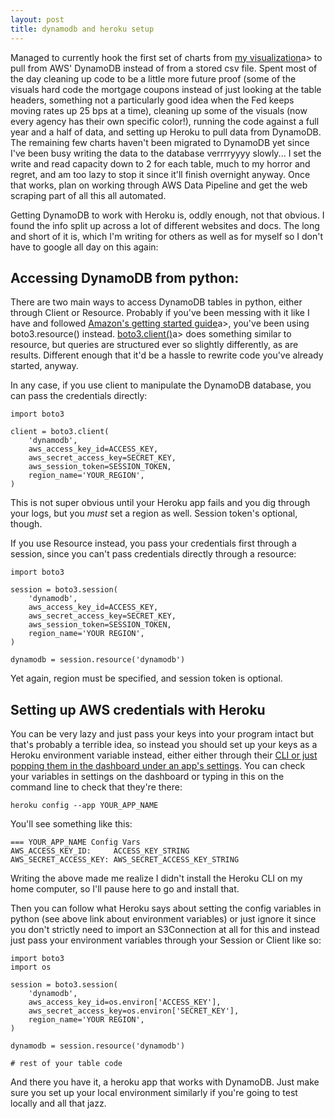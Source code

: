 ```yaml
---
layout: post
title: dynamodb and heroku setup
---
```


Managed to currently hook the first set of charts from <a href="https://minsun-agencytrading.herokuapp.com/">my visualization</a>a> to pull from AWS' DynamoDB instead of from a stored csv file. Spent most of the day cleaning up code to be a little more future proof (some of the visuals hard code the mortgage coupons instead of just looking at the table headers, something not a particularly good idea when the Fed keeps moving rates up 25 bps at a time), cleaning up some of the visuals (now every agency has their own specific color!), running the code against a full year and a half of data, and setting up Heroku to pull data from DynamoDB. The remaining few charts haven't been migrated to DynamoDB yet since I've been busy writing the data to the database verrrryyyy slowly... I set the write and read capacity down to 2 for each table, much to my horror and regret, and am too lazy to stop it since it'll finish overnight anyway. Once that works, plan on working through AWS Data Pipeline and get the web scraping part of all this all automated.

Getting DynamoDB to work with Heroku is, oddly enough, not that obvious. I found the info split up across a lot of different websites and docs. The long and short of it is, which I'm writing for others as well as for myself so I don't have to google all day on this again:

## Accessing DynamoDB from python: 

There are two main ways to access DynamoDB tables in python, either through Client or Resource. Probably if you've been messing with it like I have and followed <a href="https://docs.aws.amazon.com/amazondynamodb/latest/developerguide/GettingStarted.Python.html">Amazon's getting started guide</a>a>, you've been using boto3.resource() instead. <a href="
https://boto3.amazonaws.com/v1/documentation/api/latest/reference/services/dynamodb.html#client">boto3.client()</a>a> does something similar to resource, but queries are structured ever so slightly differently, as are results. Different enough that it'd be a hassle to rewrite code you've already started, anyway.

In any case, if you use client to manipulate the DynamoDB database, you can pass the credentials directly:

```
import boto3

client = boto3.client(
	'dynamodb', 
	aws_access_key_id=ACCESS_KEY, 
	aws_secret_access_key=SECRET_KEY,
	aws_session_token=SESSION_TOKEN,
	region_name='YOUR_REGION',
)
```

This is not super obvious until your Heroku app fails and you dig through your logs, but you *must* set a region as well. Session token's optional, though.

If you use Resource instead, you pass your credentials first through a session, since you can't pass credentials directly through a resource:
```
import boto3

session = boto3.session(
	'dynamodb', 
	aws_access_key_id=ACCESS_KEY, 
	aws_secret_access_key=SECRET_KEY,
	aws_session_token=SESSION_TOKEN,
	region_name='YOUR REGION',
)

dynamodb = session.resource('dynamodb')
```

Yet again, region must be specified, and session token is optional. 

## Setting up AWS credentials with Heroku

You can be very lazy and just pass your keys into your program intact but that's probably a terrible idea, so instead you should set up your keys as a Heroku environment variable instead, either either through their <a href="https://devcenter.heroku.com/articles/config-vars">CLI or just popping them in the dashboard under an app's settings</a>. You can check your variables in settings on the dashboard or typing in this on the command line to check that they're there: 

```
heroku config --app YOUR_APP_NAME
```

You'll see something like this: 
```
=== YOUR_APP_NAME Config Vars
AWS_ACCESS_KEY_ID:     ACCESS_KEY_STRING
AWS_SECRET_ACCESS_KEY: AWS_SECRET_ACCESS_KEY_STRING
```

Writing the above made me realize I didn't install the Heroku CLI on my home computer, so I'll pause here to go and install that.

Then you can follow what Heroku says about setting the config variables in python (see above link about environment variables) or just ignore it since you don't strictly need to import an S3Connection at all for this and instead just pass your environment variables through your Session or Client like so: 

```
import boto3
import os

session = boto3.session(
	'dynamodb', 
	aws_access_key_id=os.environ['ACCESS_KEY'], 
	aws_secret_access_key=os.environ['SECRET_KEY'],
	region_name='YOUR REGION',
)

dynamodb = session.resource('dynamodb')

# rest of your table code
```
And there you have it, a heroku app that works with DynamoDB. Just make sure you set up your local environment similarly if you're going to test locally and all that jazz.
